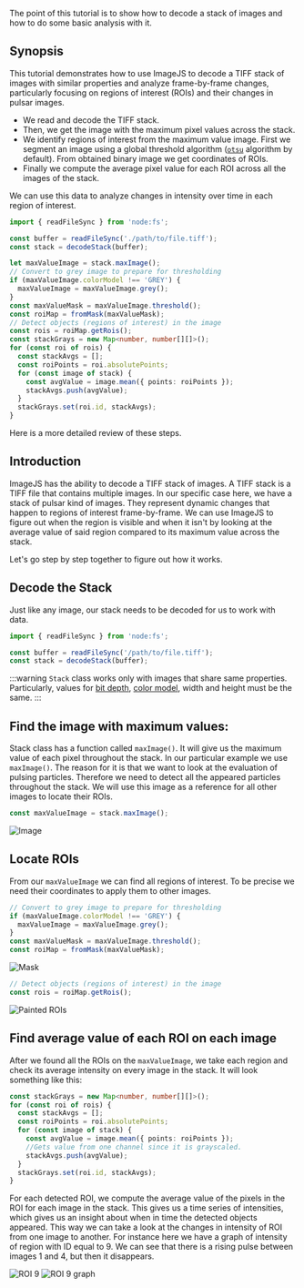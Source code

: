 The point of this tutorial is to show how to decode a stack of images and how to do some basic analysis with it.

## Synopsis

This tutorial demonstrates how to use ImageJS to decode a TIFF stack of images with similar properties and analyze frame-by-frame changes, particularly focusing on regions of interest (ROIs) and their changes in pulsar images.

- We read and decode the TIFF stack.
- Then, we get the image with the maximum pixel values across the stack.
- We identify regions of interest from the maximum value image. First we segment an image using a global threshold algorithm ([`otsu`](https://en.wikipedia.org/wiki/Otsu%27s_method 'wikipedia link on otsu thresholding') algorithm by default). From obtained binary image we get coordinates of ROIs.
- Finally we compute the average pixel value for each ROI across all the images of the stack.

We can use this data to analyze changes in intensity over time in each region of interest.

```ts
import { readFileSync } from 'node:fs';

const buffer = readFileSync('./path/to/file.tiff');
const stack = decodeStack(buffer);

let maxValueImage = stack.maxImage();
// Convert to grey image to prepare for thresholding
if (maxValueImage.colorModel !== 'GREY') {
  maxValueImage = maxValueImage.grey();
}
const maxValueMask = maxValueImage.threshold();
const roiMap = fromMask(maxValueMask);
// Detect objects (regions of interest) in the image
const rois = roiMap.getRois();
const stackGrays = new Map<number, number[][]>();
for (const roi of rois) {
  const stackAvgs = [];
  const roiPoints = roi.absolutePoints;
  for (const image of stack) {
    const avgValue = image.mean({ points: roiPoints });
    stackAvgs.push(avgValue);
  }
  stackGrays.set(roi.id, stackAvgs);
}
```

Here is a more detailed review of these steps.

## Introduction

ImageJS has the ability to decode a TIFF stack of images. A TIFF stack is a TIFF file that contains multiple images. In our specific case here, we have a stack of pulsar kind of images. They represent dynamic changes that happen to regions of interest frame-by-frame.
We can use ImageJS to figure out when the region is visible and when it isn't by looking at the average value of said region compared to its maximum value across the stack.

Let's go step by step together to figure out how it works.

## Decode the Stack

Just like any image, our stack needs to be decoded for us to work with data.

```ts
import { readFileSync } from 'node:fs';

const buffer = readFileSync('/path/to/file.tiff');
const stack = decodeStack(buffer);
```

:::warning
`Stack` class works only with images that share same properties. Particularly, values for [bit depth](../Glossary.md#bit-depth 'internal link on bit depth'), [color model](../Glossary.md#color-model 'internal link on color model'), width and height must be the same.
:::

## Find the image with maximum values:

Stack class has a function called `maxImage()`. It will give us the maximum value of each pixel throughout the stack. In our particular example we use `maxImage()`. The reason for it is that we want to look at the evaluation of pulsing particles. Therefore we need to detect all the appeared particles throughout the stack. We will use this image as a reference for all other images to locate their ROIs.

```ts
const maxValueImage = stack.maxImage();
```

![Image](./images/stackAvg/maxImage.png)

## Locate ROIs

From our `maxValueImage` we can find all regions of interest. To be precise we need their coordinates to apply them to other images.

```ts
// Convert to grey image to prepare for thresholding
if (maxValueImage.colorModel !== 'GREY') {
  maxValueImage = maxValueImage.grey();
}
const maxValueMask = maxValueImage.threshold();
const roiMap = fromMask(maxValueMask);
```

![Mask](./images/stackAvg/maxMask.png)

```ts
// Detect objects (regions of interest) in the image
const rois = roiMap.getRois();
```

![Painted ROIs](./images/stackAvg/paintedROIs.png)

## Find average value of each ROI on each image

After we found all the ROIs on the `maxValueImage`, we take each region and check its average intensity on every image in the stack.
It will look something like this:

```ts
const stackGrays = new Map<number, number[][]>();
for (const roi of rois) {
  const stackAvgs = [];
  const roiPoints = roi.absolutePoints;
  for (const image of stack) {
    const avgValue = image.mean({ points: roiPoints });
    //Gets value from one channel since it is grayscaled.
    stackAvgs.push(avgValue);
  }
  stackGrays.set(roi.id, stackAvgs);
}
```

For each detected ROI, we compute the average value of the pixels in the ROI for each image in the stack.
This gives us a time series of intensities, which gives us an insight about when in time the detected objects appeared.
This way we can take a look at the changes in intensity of ROI from one image to another.
For instance here we have a graph of intensity of region with ID equal to 9.
We can see that there is a rising pulse between images 1 and 4, but then it disappears.

![ROI 9](./images/stackAvg/ROI9.png)
![ROI 9 graph](./images/stackAvg/graphROI9.png)
